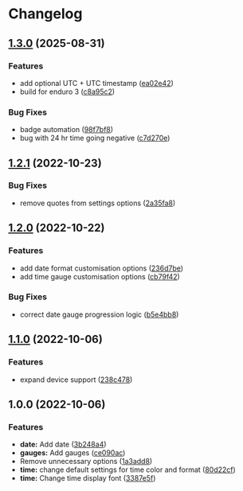 # Changelog

## [1.3.0](https://github.com/Antvirf/garmin-watch-face-guide/compare/v1.2.1...v1.3.0) (2025-08-31)


### Features

* add optional UTC + UTC timestamp ([ea02e42](https://github.com/Antvirf/garmin-watch-face-guide/commit/ea02e4245837149bd3c350c74aae940f3f62c9b2))
* build for enduro 3 ([c8a95c2](https://github.com/Antvirf/garmin-watch-face-guide/commit/c8a95c238e08d08c7ab74a76c00183597ac0b496))


### Bug Fixes

* badge automation ([98f7bf8](https://github.com/Antvirf/garmin-watch-face-guide/commit/98f7bf8b6dcab0a2f31a90ea47e5b69c1ec26fe5))
* bug with 24 hr time going negative ([c7d270e](https://github.com/Antvirf/garmin-watch-face-guide/commit/c7d270ed40a4e291772c6a964259fc9aa16f503f))

## [1.2.1](https://github.com/Antvirf/garmin-watch-face-guide/compare/v1.2.0...v1.2.1) (2022-10-23)


### Bug Fixes

* remove quotes from settings options ([2a35fa8](https://github.com/Antvirf/garmin-watch-face-guide/commit/2a35fa8bcfa4ecd269cbd293da5804b9f80de89a))

## [1.2.0](https://github.com/Antvirf/garmin-watch-face-guide/compare/v1.1.0...v1.2.0) (2022-10-22)


### Features

* add date format customisation options ([236d7be](https://github.com/Antvirf/garmin-watch-face-guide/commit/236d7be3b277eef08f73c600d46aeaee76f0511d))
* add time gauge customisation options ([cb79f42](https://github.com/Antvirf/garmin-watch-face-guide/commit/cb79f42f66411ba20838da754c4c2e87bfd0a483))


### Bug Fixes

* correct date gauge progression logic ([b5e4bb8](https://github.com/Antvirf/garmin-watch-face-guide/commit/b5e4bb829de43d79e27947adb8283512b2797d97))

## [1.1.0](https://github.com/Antvirf/garmin-watch-face-guide/compare/v1.0.0...v1.1.0) (2022-10-06)


### Features

* expand device support ([238c478](https://github.com/Antvirf/garmin-watch-face-guide/commit/238c4784305712b0b62f5b884d1ec23603e90f7f))

## 1.0.0 (2022-10-06)


### Features

* **date:** Add date ([3b248a4](https://github.com/Antvirf/garmin-watch-face-guide/commit/3b248a442eb7792c70a85e1d184f8a17d86a5e4f))
* **gauges:** Add gauges ([ce090ac](https://github.com/Antvirf/garmin-watch-face-guide/commit/ce090ac847ad098f23d54dfbad2975c63b0d0a20))
* Remove unnecessary options ([1a3add8](https://github.com/Antvirf/garmin-watch-face-guide/commit/1a3add89faa8417bcba2a9452ef24771a03a0e7f))
* **time:** change default settings for time color and format ([80d22cf](https://github.com/Antvirf/garmin-watch-face-guide/commit/80d22cf7e0e0d237ba4250978dc2ef5a4955d707))
* **time:** Change time display font ([3387e5f](https://github.com/Antvirf/garmin-watch-face-guide/commit/3387e5fe143b444772017b6244cec42327322b70))
